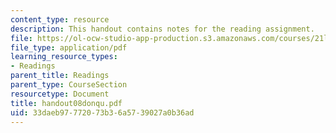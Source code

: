 ```yaml
---
content_type: resource
description: This handout contains notes for the reading assignment.
file: https://ol-ocw-studio-app-production.s3.amazonaws.com/courses/21l-012-forms-of-western-narrative-spring-2004/33daeb97772073b36a5739027a0b36ad_handout08donqu.pdf
file_type: application/pdf
learning_resource_types:
- Readings
parent_title: Readings
parent_type: CourseSection
resourcetype: Document
title: handout08donqu.pdf
uid: 33daeb97-7720-73b3-6a57-39027a0b36ad
---
```


